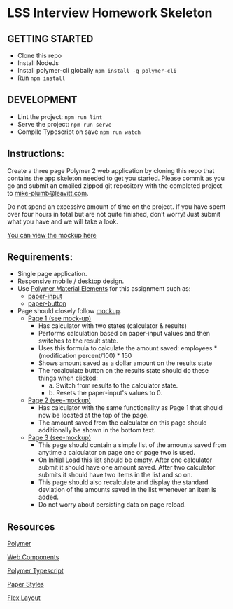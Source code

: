 # LSS Interview Homework Skeleton #

## GETTING STARTED ##
* Clone this repo
* Install NodeJs 
* Install polymer-cli globally `npm install -g polymer-cli` 
* Run `npm install`

## DEVELOPMENT ##
* Lint the project: `npm run lint` 
* Serve the project: `npm run serve`
* Compile Typescript on save `npm run watch`

## Instructions: ##

Create a three page Polymer 2 web application by cloning this repo that contains the app skeleton needed to get you started. Please commit as you go and submit an emailed zipped git repository with the completed project to mike-plumb@leavitt.com.

Do not spend an excessive amount of time on the project.  If you have spent over four hours in total but are not quite finished, don’t worry! Just submit what you have and we will take a look.

[You can view the mockup here](https://app.moqups.com/aaron@aarondrabeck.com/rekW1P2jz8/view)

## Requirements: ##

 - Single page application. 
 - Responsive mobile / desktop design. 
 - Use [Polymer Material Elements](https://www.webcomponents.org/author/PolymerElements) for this assignment such as:
     - [paper-input](https://www.webcomponents.org/search/paper-input)
     - [paper-button](https://www.webcomponents.org/element/PolymerElements/paper-button)
 -  Page should closely follow [mockup](https://app.moqups.com/aaron@aarondrabeck.com/rekW1P2jz8/view).  
	 - [Page 1 (see mock-up)](https://app.moqups.com/aaron@aarondrabeck.com/rekW1P2jz8/view/page/a2b41c7ff)
	     - Has calculator with two states (calculator & results)
	     - Performs calculation based on paper-input values and then switches to the result state. 
	     - Uses this formula to calculate the amount saved: employees * (modification percent/100) * 150
	     - Shows amount saved as a dollar amount on the results state
	     - The recalculate button on the results state should do these things when clicked:
	         - a. Switch from results to the calculator state.
	         - b. Resets the paper-input's values to 0.
	 - [Page 2 (see-mockup)](https://app.moqups.com/aaron@aarondrabeck.com/rekW1P2jz8/view/page/a1a4f1538)
	     - Has calculator with the same functionality as Page 1 that should now be
   located at the top of the page. 
	     - The amount saved from the calculator on this page should additionally be shown in the bottom text.
	 - [Page 3 (see-mockup)](https://app.moqups.com/aaron@aarondrabeck.com/rekW1P2jz8/view/page/a9a81d7d8) 
	     - This page should contain a simple list of the amounts saved from anytime a calculator on page one or page two is used.
	     - On Initial Load this list should be empty.  After one calculator submit it should have one amount saved. After two calculator submits it should have two items in the list and so on.
	     - This page should also recalculate and display the standard deviation of the amounts saved in the list whenever an item is added.
   	     - Do not worry about persisting data on page reload.
	      
## Resources

[Polymer](https://www.polymer-project.org/2.0/docs/devguide/feature-overview)

[Web Components](https://www.webcomponents.org)

[Polymer Typescript](https://github.com/LssPolymerElements/polymer2-ts)

[Paper Styles](https://www.webcomponents.org/element/PolymerElements/paper-styles)

[Flex Layout](https://elements.polymer-project.org/guides/flex-layout)





